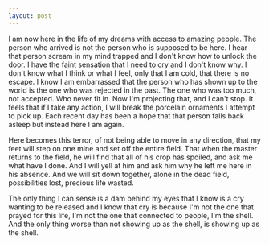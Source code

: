 ```yaml
---
layout: post
---
```


I am now here in the life of my dreams with access to amazing people.
The person who arrived is not the person who is supposed to be here.
I hear that person scream in my mind trapped and I don't know how to unlock the door. I have the faint sensation that I need to cry and I don't know why.
I don't know what I think or what I feel, only that I am cold, that there is no escape. I know I am embarrassed that the person who has shown up to the world is the one who was rejected in the past. The one who was too much, not accepted.
Who never fit in. Now I'm projecting that, and I can't stop. It feels that if I
take any action, I will break the porcelain ornaments I attempt to pick up.
Each recent day has been a hope that that person falls back asleep but instead here I am again.

Here becomes this terror, of not being able to move in any direction, that my
feet will step on one mine and set off the entire field. That when the master
returns to the field, he will find that all of his crop has spoiled, and ask me
what have I done. And I will yell at him and ask him why he left me here in his
absence. And we will sit down together, alone in the dead field, possibilities
lost, precious life wasted.

The only thing I can sense is a dam behind my eyes that I know is a cry wanting to be released and I know that cry is because I'm not the one that prayed for this life, I'm not the one that connected to people, I'm the shell. And the only thing worse than not showing up as the shell, is showing up as the shell.
